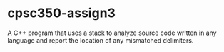 # cpsc350-assign3
A C++ program that uses a stack to analyze source code written in any language and report the location of any mismatched delimiters.
